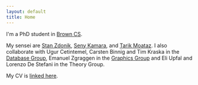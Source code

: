 ```yaml
---
layout: default
title: Home
---
```


I'm a PhD student in [Brown CS](http://cs.brown.edu).

My sensei are [Stan Zdonik](http://cs.brown.edu/~sbz/), [Seny Kamara](http://cs.brown.edu/~seny/), and [Tarik Moataz](http://cs.brown.edu/~tmoataz/). I also collaborate with Ugur Cetintemel, Carsten Binnig and Tim Kraska in the [Database Group](http://database.cs.brown.edu/), Emanuel Zgraggen in the [Graphics Group](http://graphics.cs.brown.edu/research/) and Eli Upfal and Lorenzo De Stefani in the Theory Group.

My CV is [linked here](http://zheguang.github.io/cv/cv.pdf).
